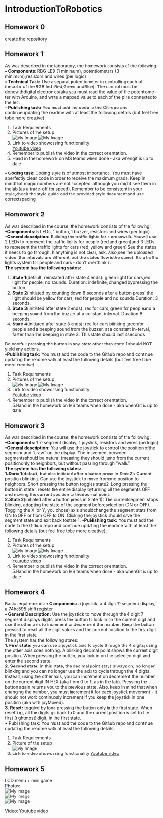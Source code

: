 # IntroductionToRobotics

## Homework 0
  create the repository
  
## Homework 1
  As was described in the laboratory, the homework consists of the following:
  **• Components:** RBG  LED  (1  minimum),  potentiometers  (3  minimum),resistors and wires (per logic)  
  **• Technical Task:** Use a separat potentiometer in controlling each of thecolor of the RGB led (Red,Green andBlue).  The control must be donewithdigital electronics(aka you must read the value of the potentiome-ter with Arduino, and write a mapped value to each of the pins connectedto the led.  
  **• Publishing task:** You must add the code to the Git repo and continueupdating the readme with at least the following details (but feel free tobe more creative):
  1.  Task Requirements
  2.  Pictures of the setup    
   ![My Image](assets/PXL_20221026_143910943.jpg) 
   ![My Image](assets/PXL_20221026_143942366.jpg)
  3.  Link to video showcasing functionality  
   [Youtube video](https://youtu.be/BsDxWu4RSrA "")
  4.  Remember to publish the video in the correct orientation. 
  5.  Hand in the homework on MS teams when done - aka whengit is up to date  
  <!-- -->
  **• Coding task:** Coding style is of utmost importance.  You must have aperfectly clean code in order to receive the maximum grade.  Keep in mindthat magic numbers are not accepted, although you might see them in thelab (as a trade-off for speed).  Remember to be consistent in your style,check  the  style  guide  and  the  provided  style  document  and  use  correctspacing. 
  
## Homework 2
  As was described in the course, the homework consists of the following:  
  **•Components:**  5 LEDs, 1 button, 1 buzzer, resistors and wires (per logic)  
  **•General  description:** Building  the  traffic  lights  for  a  crosswalk.   Youwill use 2 LEDs to represent the traffic lights for people (red and green)and 3 LEDs to represent the traffic lights for cars (red, yellow and green).See the states it needs to go through.  If anything is not clear, ask.  Also,see the uploaded video (the intervals are different, but the states flow isthe same).  It’s a traffic lights system for people and cars - don’t overthink it.  
  **The system has the following states:**  
  1.  **State 1**(default, reinstated after state 4 ends):  green light for cars,red  light  for  people,  no  sounds.   Duration:  indefinite,  changed  bypressing the button.  
  2.  **State 2**(initiated by counting down 8 seconds after a button press):the  light  should  be  yellow  for  cars,  red  for  people  and  no  sounds.Duration:  3 seconds.  
  3.  **State 3**(initiated after state 2 ends):  red for cars, green for peopleand a beeping sound from the buzzer at a constant interval. Duration:8 seconds.  
  4.  **State 4**(initiated after state 3 ends):  red for cars,blinking greenfor people and a beeping sound from the buzzer,  at a constant in-terval,  faster than the beeping in state 3.  This state should last 4seconds.  
    <!-- -->  
    
  Be  careful:  pressing  the  button  in  any  state  other  than  state  1  should NOT yield any actions.  
  **•Publishing task:** You must add the code to the Github repo and continue updating the readme with at least the following details (but feel free tobe more creative).  
  1.  Task Requirements  
  2.  Pictures of the setup  
    ![My Image](assets/PXL_20221102_141041878.jpg) 
    ![My Image](assets/PXL_20221102_141049785.jpg)
  3.  Link to video showcasing functionality  
     [Youtube video](https://youtu.be/eCSHjbwQlj0 "")
  4.  Remember to publish the video in the correct orientation.  
  5.Hand in the homework on MS teams when done - aka whenGit is up to date
  <!-- -->
  
 ## Homework 3  
  As was described in the course, the homework consists of the following:
  **•Components:**  1  7-segment  display,  1  joystick,  resistors  and  wires  (perlogic)  
  **•General description:** You will use the joystick to control the position ofthe segment and ”draw” on the display.  The movement between segmentsshould be natural (meaning they should jump from the current positiononly to neighbors, but without passing through ”walls”.  
  **The system has the following states:**  
  **1.State  1**(default,  but  also  initiated  after  a  button  press  in  State2):  Current  position  blinking.   Can  use  the  joystick  to  move  fromone  position  to  neighbors.   Short  pressing  the  button  toggles  state2.  Long pressing the button in state 1 resets the entire display byturning all the segments OFF and moving the current position to thedecimal point.  
  **2.State  2**(initiated  after  a  button  press  in  State  1):   The  currentsegment  stops  blinking,  adopting  the  state  of  the  segment  beforeselection (ON or OFF). Toggling the X (or Y, you chose) axis shouldchange  the  segment  state  from  ON  to  OFF  or  from  OFF  to  ON. Clicking the joystick should save the segment state and exit back tostate 1.
  **•Publishing task:** You must add the code to the Github repo and continue updating the readme with at least the following details (but feel free tobe more creative).  
  1.  Task Requirements  
  2.  Pictures of the setup  
    ![My Image](assets/h31.jpg) 
    ![My Image](assets/h32.jpg)
  3.  Link to video showcasing functionality  
     [Youtube video](https://youtu.be/Zrn_YXax0Jc "")
  4.  Remember to publish the video in the correct orientation.  
  5.Hand in the homework on MS teams when done - aka whenGit is up to date
  <!-- -->
  
  ## Homework 4
   Basic requirements:
**• Components:** a joystick, a 4 digit 7-segment display, a 74hc595 shift
register  
**• General Description:** Use the joystick to move through the 4 digit 7
segment displays digits, press the button to lock in on the current digit
and use the other axis to increment or decrement the number. Keep the
button pressed to reset all the digit values and the current position to the
first digit in the first state.  
The system has the following states:  
**1. First state:** you can use a joystick axis to cycle through the 4 digits;
using the other axis does nothing. A blinking decimal point shows
the current digit position. When pressing the button, you lock in on
the selected digit and enter the second state.  
**2. Second state:** in this state, the decimal point stays always on, no
longer blinking and you can no longer use the axis to cycle through
the 4 digits. Instead, using the other axis, you can increment on
decrement the number on the current digit IN HEX (aka from 0
to F, as in the lab). Pressing the button again returns you to the
previous state. Also, keep in mind that when changing the number,
you must increment it for each joystick movement - it should not
work continuosly increment if you keep the joystick in one position
(aka with joyMoved).  
**3. Reset:** toggled by long pressing the button only in the first state.
When resetting, all the digits go back to 0 and the current position
is set to the first (rightmost) digit, in the first state.  
• Publishing task: You must add the code to the Github repo and continue
updating the readme with at least the following details:  
1. Task Requirements
2. Picture of the setup  
 ![My Image](assets/homework4picture.jpg) 
3. Link to video showcasing functionality 
[Youtube video](https://www.youtube.com/shorts/py17s0I5fGs "")

## Homework 5
LCD menu + mini game  
Photos:  
![My Image](PXL_20221207_203151131.jpg)  
![My Image](PXL_20221207_203208570.jpg)  
![My Image](PXL_20221207_203223766.jpg)  

Video: [Youtube video](https://youtube.com/shorts/KtHuDofR_Xg "")

